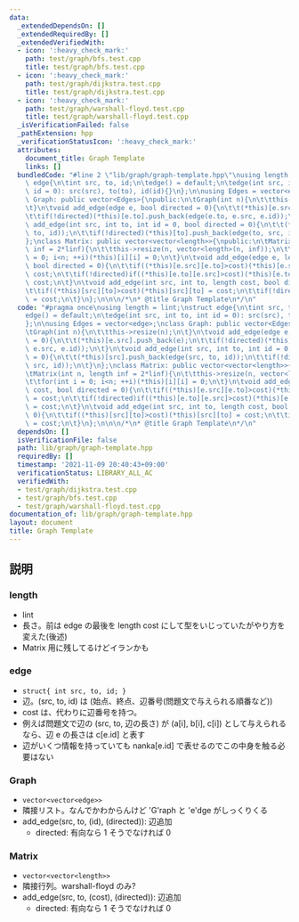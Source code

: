 ```yaml
---
data:
  _extendedDependsOn: []
  _extendedRequiredBy: []
  _extendedVerifiedWith:
  - icon: ':heavy_check_mark:'
    path: test/graph/bfs.test.cpp
    title: test/graph/bfs.test.cpp
  - icon: ':heavy_check_mark:'
    path: test/graph/dijkstra.test.cpp
    title: test/graph/dijkstra.test.cpp
  - icon: ':heavy_check_mark:'
    path: test/graph/warshall-floyd.test.cpp
    title: test/graph/warshall-floyd.test.cpp
  _isVerificationFailed: false
  _pathExtension: hpp
  _verificationStatusIcon: ':heavy_check_mark:'
  attributes:
    document_title: Graph Template
    links: []
  bundledCode: "#line 2 \"lib/graph/graph-template.hpp\"\nusing length = lint;\nstruct\
    \ edge{\n\tint src, to, id;\n\tedge() = default;\n\tedge(int src, int to, int\
    \ id = 0): src(src), to(to), id(id){}\n};\n\nusing Edges = vector<edge>;\nclass\
    \ Graph: public vector<Edges>{\npublic:\n\tGraph(int n){\n\t\tthis->resize(n);\n\
    \t}\n\tvoid add_edge(edge e, bool directed = 0){\n\t\t(*this)[e.src].push_back(e);\n\
    \t\tif(!directed)(*this)[e.to].push_back(edge(e.to, e.src, e.id));\n\t}\n\tvoid\
    \ add_edge(int src, int to, int id = 0, bool directed = 0){\n\t\t(*this)[src].push_back(edge(src,\
    \ to, id));\n\t\tif(!directed)(*this)[to].push_back(edge(to, src, id));\n\t}\n\
    };\nclass Matrix: public vector<vector<length>>{\npublic:\n\tMatrix(int n, length\
    \ inf = 2*linf){\n\t\tthis->resize(n, vector<length>(n, inf));\n\t\tfor(int i\
    \ = 0; i<n; ++i)(*this)[i][i] = 0;\n\t}\n\tvoid add_edge(edge e, length cost,\
    \ bool directed = 0){\n\t\tif((*this)[e.src][e.to]>cost)(*this)[e.src][e.to] =\
    \ cost;\n\t\tif(!directed)if((*this)[e.to][e.src]>cost)(*this)[e.to][e.src] =\
    \ cost;\n\t}\n\tvoid add_edge(int src, int to, length cost, bool directed = 0){\n\
    \t\tif((*this)[src][to]>cost)(*this)[src][to] = cost;\n\t\tif(!directed)if((*this)[to][src]>cost)(*this)[to][src]\
    \ = cost;\n\t}\n};\n\n\n/*\n* @title Graph Template\n*/\n"
  code: "#pragma once\nusing length = lint;\nstruct edge{\n\tint src, to, id;\n\t\
    edge() = default;\n\tedge(int src, int to, int id = 0): src(src), to(to), id(id){}\n\
    };\n\nusing Edges = vector<edge>;\nclass Graph: public vector<Edges>{\npublic:\n\
    \tGraph(int n){\n\t\tthis->resize(n);\n\t}\n\tvoid add_edge(edge e, bool directed\
    \ = 0){\n\t\t(*this)[e.src].push_back(e);\n\t\tif(!directed)(*this)[e.to].push_back(edge(e.to,\
    \ e.src, e.id));\n\t}\n\tvoid add_edge(int src, int to, int id = 0, bool directed\
    \ = 0){\n\t\t(*this)[src].push_back(edge(src, to, id));\n\t\tif(!directed)(*this)[to].push_back(edge(to,\
    \ src, id));\n\t}\n};\nclass Matrix: public vector<vector<length>>{\npublic:\n\
    \tMatrix(int n, length inf = 2*linf){\n\t\tthis->resize(n, vector<length>(n, inf));\n\
    \t\tfor(int i = 0; i<n; ++i)(*this)[i][i] = 0;\n\t}\n\tvoid add_edge(edge e, length\
    \ cost, bool directed = 0){\n\t\tif((*this)[e.src][e.to]>cost)(*this)[e.src][e.to]\
    \ = cost;\n\t\tif(!directed)if((*this)[e.to][e.src]>cost)(*this)[e.to][e.src]\
    \ = cost;\n\t}\n\tvoid add_edge(int src, int to, length cost, bool directed =\
    \ 0){\n\t\tif((*this)[src][to]>cost)(*this)[src][to] = cost;\n\t\tif(!directed)if((*this)[to][src]>cost)(*this)[to][src]\
    \ = cost;\n\t}\n};\n\n\n/*\n* @title Graph Template\n*/\n"
  dependsOn: []
  isVerificationFile: false
  path: lib/graph/graph-template.hpp
  requiredBy: []
  timestamp: '2021-11-09 20:40:43+09:00'
  verificationStatus: LIBRARY_ALL_AC
  verifiedWith:
  - test/graph/dijkstra.test.cpp
  - test/graph/bfs.test.cpp
  - test/graph/warshall-floyd.test.cpp
documentation_of: lib/graph/graph-template.hpp
layout: document
title: Graph Template
---
```


## 説明

### length
- lint
- 長さ。前は edge の最後を length cost にして型をいじっていたがやり方を変えた(後述)
- Matrix 用に残してるけどイランかも

### edge
- `struct{ int src, to, id; }`
- 辺。(src, to, id) は (始点、終点、辺番号(問題文で与えられる順番など))
- cost は、代わりに辺番号を持つ。
- 例えば問題文で辺の (src, to, 辺の長さ) が (a[i], b[i], c[i]) として与えられるなら、辺 e の長さは c[e.id] と表す
- 辺がいくつ情報を持っていても nanka[e.id] で表せるのでこの中身を触る必要はない

### Graph
- `vector<vector<edge>>`
- 隣接リスト。なんでかわからんけど 'G'raph と 'e'dge がしっくりくる
- add_edge(src, to, (id), (directed)): 辺追加
  - directed: 有向なら 1 そうでなければ 0

### Matrix
- `vector<vector<length>>`
- 隣接行列。warshall-floyd のみ?
- add_edge(src, to, (cost), (directed)): 辺追加
  - directed: 有向なら 1 そうでなければ 0
